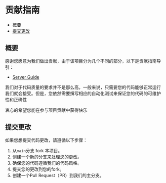 # 贡献指南

- [概要](#概要)
- [提交更改](#提交更改)

## 概要

感谢您愿意为我们做出贡献，由于该项目分为几个不同的部分，以下是贡献指南导引：

- [Server Guide](https://skyuoi.github.io/OurChat/zh/server-develop.html)

我们对于代码质量的要求并不是那么高，一般来说，只需要您的代码能够正常运行我们就会接受。但是，您依然需要撰写相应的自动化测试来保证您的代码的可维护性和正确性

衷心的希望您能在参与项目贡献中获得快乐

## 提交更改

 如果您想提交代码更改，请遵循以下步骤：

1. 从`main`分支 fork 本项目。
2. 创建一个新的分支来处理您的更改。
3. 确保您的代码遵循我们的代码风格。
4. 提交您的更改到您的fork。
5. 创建一个Pull Request（PR）到我们的主分支。

